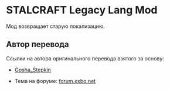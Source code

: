 # STALCRAFT Legacy Lang Mod

Мод возвращает старую локализацию.

## Автор перевода

Ссылки на автора оригинального перевода взятого за основу:

- [Gosha_Stepkin](https://vk.com/goshansc)

- Тема на форуме: [forum.exbo.net](https://forum.exbo.net/d/136031-mod-staraya-lokalizatsiya-v107final)
